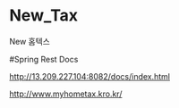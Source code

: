 # New_Tax
New 홈텍스

#Spring Rest Docs 

http://13.209.227.104:8082/docs/index.html

http://www.myhometax.kro.kr/
